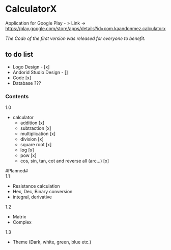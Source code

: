 # CalculatorX
Application for Google Play - > Link -> https://play.google.com/store/apps/details?id=com.kaandonmez.calculatorx

*The Code of the first version was released for everyone to benefit.* 

## to do list
- Logo Design - [x]
- Andorid Studio Design - []
- Code [x]
- Database ???

### Contents

1.0
- calculator
  - addition [x]
  - subtraction [x]
  - multiplication [x]
  - division [x]
  - square root [x]
  -	log [x]
  - pow [x]
  - cos, sin, tan, cot and reverse all (arc...) [x]
  
 #Planned#  
1.1
- Resistance calculation
- Hex, Dec, Binary conversion
- integral, derivative

1.2
- Matrix
- Complex

1.3
- Theme (Dark, white, green, blue etc.)
